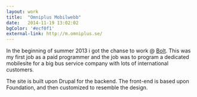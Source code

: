 ```yaml
---
layout: work
title:  "Omniplus Mobilwebb"
date:   2014-11-19 13:02:02
bgColor: '#ecf0f1'
external-link: http://m.omniplus.se/
---
```

In the beginning of summer 2013 i got the chanse to work @ [Bolt](http://bolt.se/).
This was my first job as a paid programmer and the job was to
program a dedicated mobilesite for a big bus service company with lots of international customers.



The site is built upon Drupal for the backend.
The front-end is based upon Foundation, and then customized to resemble the design.
